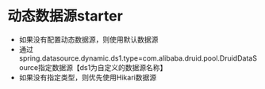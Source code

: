 # 动态数据源starter
- 如果没有配置动态数据源，则使用默认数据源
- 通过spring.datasource.dynamic.ds1.type=com.alibaba.druid.pool.DruidDataSource指定数据源【ds1为自定义的数据源名称】
- 如果没有指定类型，则优先使用Hikari数据源
